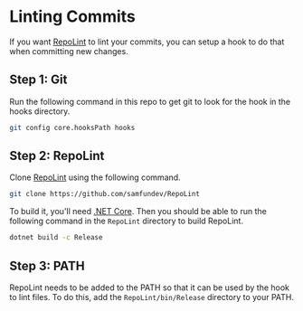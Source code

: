 # Linting Commits
If you want [RepoLint](https://github.com/samfundev/RepoLint) to lint your commits, you can setup a hook to do that when committing new changes.

## Step 1: Git
Run the following command in this repo to get git to look for the hook in the hooks directory.
```sh
git config core.hooksPath hooks
```

## Step 2: RepoLint
Clone [RepoLint](https://github.com/samfundev/RepoLint) using the following command.
```sh
git clone https://github.com/samfundev/RepoLint
```

To build it, you'll need [.NET Core](https://dotnet.microsoft.com/download/dotnet-core). Then you should be able to run the following command in the `RepoLint` directory to build RepoLint.
```sh
dotnet build -c Release
```

## Step 3: PATH
RepoLint needs to be added to the PATH so that it can be used by the hook to lint files. To do this, add the `RepoLint/bin/Release` directory to your PATH.